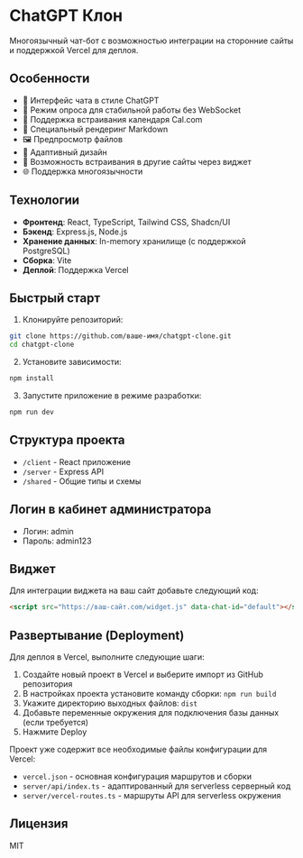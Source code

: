 # ChatGPT Клон

Многоязычный чат-бот с возможностью интеграции на сторонние сайты и поддержкой Vercel для деплоя.

## Особенности

- 💬 Интерфейс чата в стиле ChatGPT
- 🔄 Режим опроса для стабильной работы без WebSocket
- 📅 Поддержка встраивания календаря Cal.com
- 📝 Специальный рендеринг Markdown
- 🖼️ Предпросмотр файлов
- 📱 Адаптивный дизайн
- 🔌 Возможность встраивания в другие сайты через виджет
- 🌐 Поддержка многоязычности

## Технологии

- **Фронтенд**: React, TypeScript, Tailwind CSS, Shadcn/UI
- **Бэкенд**: Express.js, Node.js
- **Хранение данных**: In-memory хранилище (с поддержкой PostgreSQL)
- **Сборка**: Vite
- **Деплой**: Поддержка Vercel

## Быстрый старт

1. Клонируйте репозиторий:
```bash
git clone https://github.com/ваше-имя/chatgpt-clone.git
cd chatgpt-clone
```

2. Установите зависимости:
```bash
npm install
```

3. Запустите приложение в режиме разработки:
```bash
npm run dev
```

## Структура проекта

- `/client` - React приложение
- `/server` - Express API
- `/shared` - Общие типы и схемы

## Логин в кабинет администратора

- Логин: admin
- Пароль: admin123

## Виджет

Для интеграции виджета на ваш сайт добавьте следующий код:

```html
<script src="https://ваш-сайт.com/widget.js" data-chat-id="default"></script>
```

## Развертывание (Deployment)

Для деплоя в Vercel, выполните следующие шаги:

1. Создайте новый проект в Vercel и выберите импорт из GitHub репозитория
2. В настройках проекта установите команду сборки: `npm run build`
3. Укажите директорию выходных файлов: `dist`
4. Добавьте переменные окружения для подключения базы данных (если требуется)
5. Нажмите Deploy

Проект уже содержит все необходимые файлы конфигурации для Vercel:
- `vercel.json` - основная конфигурация маршрутов и сборки
- `server/api/index.ts` - адаптированный для serverless серверный код 
- `server/vercel-routes.ts` - маршруты API для serverless окружения

## Лицензия

MIT